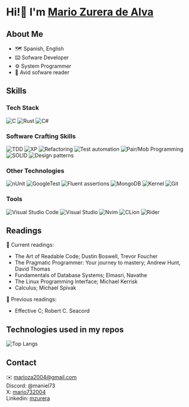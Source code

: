 # Hi!👋 I'm [Mario Zurera de Alva](https://www.linkedin.com/in/mzurera)

## About Me
* 🗺️ Spanish, English
* ⌨️ Sofware Developer
* ⚙️ System Programmer
* 📕 Avid sofware reader
  
## Skills
### Tech Stack
![C](https://img.shields.io/badge/c-00599C.svg?style=for-the-badge&logo=c&logoColor=white)
![Rust](https://img.shields.io/badge/Rust-0F0F00.svg?style=for-the-badge&logo=rust&logoColor=white)
![C#](https://img.shields.io/badge/c%23-239120.svg?style=for-the-badge&logo=.NET&logoColor=white)
### Software Crafting Skills
![TDD](https://img.shields.io/badge/TDD-blueviolet?style=for-the-badge)
![XP](https://img.shields.io/badge/XP-darkolivegreen?style=for-the-badge)
![Refactoring](https://img.shields.io/badge/Refactoring-brown?style=for-the-badge)
![Test automation](https://img.shields.io/badge/Test_Automation-darkcyan?style=for-the-badge)
![Pair/Mob Programming](https://img.shields.io/badge/Pair%2FMob_Programming-crimson?style=for-the-badge)
![SOLID](https://img.shields.io/badge/SOLID-darkblue?style=for-the-badge)
![Design patterns](https://img.shields.io/badge/Design%2FPatterns-cyan?style=for-the-badge)
### Other Technologies
![nUnit](https://img.shields.io/badge/nunit-darkcyan?style=for-the-badge)
![GoogleTest](https://img.shields.io/badge/Google_Test-midnightblue?style=for-the-badge)
![Fluent assertions](https://img.shields.io/badge/fluent_assertions-mediumslateblue?style=for-the-badge)
![MongoDB](https://img.shields.io/badge/MongoDB-4EA94B.svg?style=for-the-badge&logo=mongodb&logoColor=white)
![Kernel](https://img.shields.io/badge/Kernel-D3AE40.svg?style=for-the-badge&logo=linux&logoColor=white)
![Git](https://img.shields.io/badge/git-F05033.svg?style=for-the-badge&logo=git&logoColor=white)
### Tools
![Visual Studio Code](https://img.shields.io/badge/Visual%20Studio%20Code-0078d7.svg?style=for-the-badge)
![Visual Studio](https://img.shields.io/badge/Visual%20Studio-5C2D91.svg?style=for-the-badge)
![Nvim](https://img.shields.io/badge/NeoVim-46CD77.svg?style=for-the-badge&logo=neovim&logoColor=white)
![CLion](https://img.shields.io/badge/CLion-0038CD?style=for-the-badge&logo=CLion&logoColor=white)
![Rider](https://img.shields.io/badge/Rider-0F0F00.svg?style=for-the-badge&logo=Rider&logoColor=white)
<!-- ### Other Skills
![Competitive Programming](https://img.shields.io/badge/Competitive_programming-darkgrey?style=for-the-badge) -->


## Readings

📖 Current readings:
* The Art of Readable Code; Dustin Boswell, Trevor Foucher
* The Pragmatic Programmer: Your journey to mastery; Andrew Hunt, David Thomas
* Fundamentals of Database Systems; Elmasri, Navathe
* The Linux Programming Interface; Michael Kerrisk
* Calculus; Michael Spivak

📕 Previous readings:
* Effective C; Robert C. Seacord
<!-- * Programming Interviews for Dummies; Eric Butow, John Sonmez
* 101 Great Answers to the Toughest Interview Questions; Ron Fry
* The Nature of Software Development; Ron Jeffries
* Functional Programming with C#; Simon J. Painter
* Refactoring; Martin Fowler, Kent Beck
* Test-Driven Development; Kent Beck
* Extreme Programming Explained (2nd edition); Kent Beck.
* Tidy First?: A Personal Exercise in Empirical Software Design; Kent Beck
* Grokking Algorithms; Aditya Y.Bhargava
-->

## Technologies used in my repos

![Top Langs](https://github-readme-stats.vercel.app/api/top-langs/?username=MarioZurera&hide_border=false&theme=midnight-purple&layout=compact)

## Contact
✉️ marioza2004@gmail.com
<br />
Discord: @maniel73
<br />
X: [mario732004](https://x.com/Mario732004)
<br />
Linkedin: [mzurera](https://www.linkedin.com/in/mzurera)

